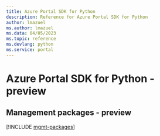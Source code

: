 ```yaml
---
title: Azure Portal SDK for Python
description: Reference for Azure Portal SDK for Python
author: lmazuel
ms.author: lmazuel
ms.data: 04/05/2023
ms.topic: reference
ms.devlang: python
ms.service: portal
---
```

# Azure Portal SDK for Python - preview

## Management packages - preview
[!INCLUDE [mgmt-packages](portal-mgmt-index.md)]